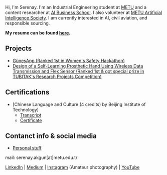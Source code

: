 Hi, I'm Serenay. I'm an Industrial Engineering student at [METU](https://www.metu.edu.tr/) and a content researcher at [AI Business School](https://aibusinessschool.com/). I also volunteer at [METU Artificial Intelligence Society](https://odtuyzt.github.io/#). I am currently interested in AI, civil aviation, and responsible sourcing.

**My resume can be found [here](SerenayAkgun.pdf).**

## Projects
- [GüneşApp (Ranked 1st in Women's Safety Hackathon)](projects/gunesapp.md)
- [Design of a Self-Learning Prosthetic Hand Using Wireless Data Transmission and Flex Sensor (Ranked 1st & got special prize in TUBITAK's Research Projects Competition)](projects/prosthetichand.md)

## Certifications
- [Chinese Language and Culture (4 credits) by Beijing Institute of Technology]
  - [Transcript](BIT_Transcript.pdf)
  - [Certificate](BIT_Certificate.pdf)

## Contanct info & social media
- [Personal stuff](personal/stuff.md)

mail: serenay.akgun[at]metu.edu.tr

[LinkedIn](https://www.linkedin.com/in/serenayakgun01/) | [Medium](https://medium.com/@serenaytalks) | [Instagram](https://www.instagram.com/serenaytakesphotos/) (Amateur photography) | [YouTube](https://www.youtube.com/c/SerenayAkg%C3%BCn/featured)
